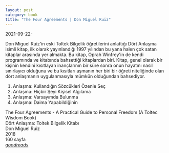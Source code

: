 ```yaml
---
layout: post
category: book
title: "The Four Agreements | Don Miguel Ruiz"
---
```


2021-09-22-

Don Miguel Ruiz'in eski Toltek Bilgelik öğretilerini anlattığı Dört Anlaşma isimli kitap, ilk olarak yayınlandığı 1997 yılından bu yana halen çok satan kitaplar arasında yer almakta. Bu kitap, Oprah Winfrey'in de kendi programında ve kitabında bahsettiği kitaplardan biri. Kitap, genel olarak bir kişinin kendini kısıtlayan inançlarının bir süre sonra onun hayatını nasıl sınırlayıcı olduğunu ve bu kısıtları aşmanın her biri bir öğreti niteliğinde olan dört anlaşmanın uygulanmasıyla mümkün olduğundan bahsediyor.

1. Anlaşma: Kullandığın Sözcükleri Özenle Seç
2. Anlaşma: Hiçbir Şeyi Kişisel Algılama
3. Anlaşma: Varsayımda Bulunma
4. Anlaşma: Daima Yapabildiğinin

The Four Agreements - A Practical Guide to Personal Freedom (A Toltec Wisdom Book)\
Dört Anlaşma: Toltek Bilgelik Kitabı\
Don Miguel Ruiz\
2018\
160 sayfa\
_[goodreads]()_
